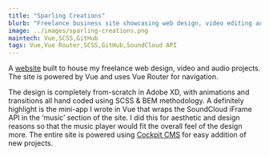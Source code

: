 ```yaml
---
title: "Sparling Creations"
blurb: "Freelance business site showcasing web design, video editing and music production talents. Written primarily in Vue."
image: ../images/sparling-creations.png
maintech: Vue,SCSS,GitHub
tags: Vue,Vue Router,SCSS,GitHub,SoundCloud API  
---
```

A [website](http://sparlingcreations.com/) built to house my freelance web design, video and audio projects. The site is powered by Vue and uses Vue Router for navigation.

The design is completely from-scratch in Adobe XD, with animations and transitions all hand coded using SCSS & BEM methodology. A definitely highlight is the mini-app I wrote in Vue that wraps the SoundCloud iFrame API in the ‘music’ section of the site. I did this for aesthetic and design reasons so that the music player would fit the overall feel of the design more. The entire site is powered using [Cockpit CMS](https://getcockpit.com/) for easy addition of new projects.
